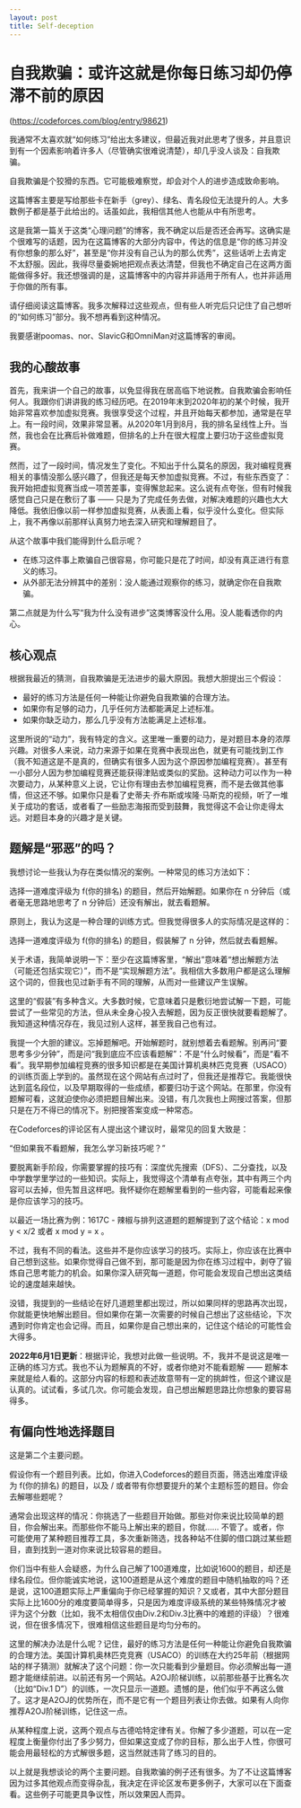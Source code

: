 ```yaml
---
layout: post
title: Self-deception
---
```



# 自我欺骗：或许这就是你每日练习却仍停滞不前的原因
(https://codeforces.com/blog/entry/98621)

我通常不太喜欢就“如何练习”给出太多建议，但最近我对此思考了很多，并且意识到有一个因素影响着许多人（尽管确实很难说清楚），却几乎没人谈及：自我欺骗。

自我欺骗是个狡猾的东西。它可能极难察觉，却会对个人的进步造成致命影响。

这篇博客主要是写给那些卡在新手（grey）、绿名、青名段位无法提升的人。大多数例子都是基于此给出的。话虽如此，我相信其他人也能从中有所思考。

这是我第一篇关于这类“心理问题”的博客，我不确定以后是否还会再写。这确实是个很难写的话题，因为在这篇博客的大部分内容中，传达的信息是“你的练习并没有你想象的那么好”，甚至是“你并没有自己认为的那么优秀”，这些话听上去肯定不太舒服。因此，我得尽量委婉地把观点表达清楚，但我也不确定自己在这两方面能做得多好。我还想强调的是，这篇博客中的内容并非适用于所有人，也并非适用于你做的所有事。

请仔细阅读这篇博客。我多次解释过这些观点，但有些人听完后只记住了自己想听的“如何练习”部分。我不想再看到这种情况。

我要感谢poomas、nor、SlavicG和OmniMan对这篇博客的审阅。

## 我的心酸故事
首先，我来讲一个自己的故事，以免显得我在居高临下地说教。自我欺骗会影响任何人。我跟你们讲讲我的练习经历吧。在2019年末到2020年初的某个时候，我开始非常喜欢参加虚拟竞赛。我很享受这个过程，并且开始每天都参加，通常是在早上。有一段时间，效果非常显著。从2020年1月到8月，我的排名呈线性上升。当然，我也会在比赛后补做难题，但排名的上升在很大程度上要归功于这些虚拟竞赛。

然而，过了一段时间，情况发生了变化。不知出于什么莫名的原因，我对编程竞赛相关的事情没那么感兴趣了，但我还是每天参加虚拟竞赛。不过，有些东西变了：我开始把虚拟竞赛当成一项苦差事，变得懈怠起来。这么说有点夸张，但有时候我感觉自己只是在敷衍了事 —— 只是为了完成任务去做，对解决难题的兴趣也大大降低。我依旧像以前一样参加虚拟竞赛，从表面上看，似乎没什么变化。但实际上，我不再像以前那样认真努力地去深入研究和理解题目了。

从这个故事中我们能得到什么启示呢？
 - 在练习这件事上欺骗自己很容易，你可能只是花了时间，却没有真正进行有意义的练习。
 - 从外部无法分辨其中的差别：没人能通过观察你的练习，就确定你在自我欺骗。

第二点就是为什么写“我为什么没有进步”这类博客没什么用。没人能看透你的内心。

## 核心观点
根据我最近的猜测，自我欺骗是无法进步的最大原因。我想大胆提出三个假设：
 - 最好的练习方法是任何一种能让你避免自我欺骗的合理方法。
 - 如果你有足够的动力，几乎任何方法都能满足上述标准。
 - 如果你缺乏动力，那么几乎没有方法能满足上述标准。

这里所说的“动力”，我有特定的含义。这里唯一重要的动力，是对题目本身的浓厚兴趣。对很多人来说，动力来源于如果在竞赛中表现出色，就更有可能找到工作（我不知道这是不是真的，但确实有很多人因为这个原因参加编程竞赛）。甚至有一小部分人因为参加编程竞赛还能获得津贴或类似的奖励。这种动力可以作为一种次要动力，从某种意义上说，它让你有理由去参加编程竞赛，而不是去做其他事情，但这还不够。如果你只是看了史蒂夫·乔布斯或埃隆·马斯克的视频，听了一堆关于成功的套话，或者看了一些励志海报而受到鼓舞，我觉得这不会让你走得太远。对题目本身的兴趣才是关键。

## 题解是“邪恶”的吗？
我想讨论一些我认为存在类似情况的案例。一种常见的练习方法如下：

选择一道难度评级为 f(你的排名) 的题目，然后开始解题。如果你在 n 分钟后（或者毫无思路地思考了 n 分钟后）还没有解出，就去看题解。

原则上，我认为这是一种合理的训练方式。但我觉得很多人的实际情况是这样的：

选择一道难度评级为 f(你的排名) 的题目，假装解了 n 分钟，然后就去看题解。

关于术语，我简单说明一下：至少在这篇博客里，“解出”意味着“想出解题方法（可能还包括实现它）”，而不是“实现解题方法”。我相信大多数用户都是这么理解这个词的，但我也见过新手有不同的理解，从而对一些建议产生误解。

这里的“假装”有多种含义。大多数时候，它意味着只是敷衍地尝试解一下题，可能尝试了一些常见的方法，但从未全身心投入去解题，因为反正很快就要看题解了。我知道这种情况存在，我见过别人这样，甚至我自己也有过。

我提一个大胆的建议。忘掉题解吧。开始解题时，就别想着去看题解。别再问“要思考多少分钟”，而是问“我到底应不应该看题解”：不是“什么时候看”，而是“看不看”。我早期参加编程竞赛的很多知识都是在美国计算机奥林匹克竞赛（USACO）的训练页面上学到的。虽然现在这个网站有点过时了，但我还是推荐它。我能很快达到蓝名段位，以及早期取得的一些成绩，都要归功于这个网站。在那里，你没有题解可看，这就迫使你必须把题目解出来。没错，有几次我也上网搜过答案，但那只是在万不得已的情况下。别把搜答案变成一种常态。

在Codeforces的评论区有人提出这个建议时，最常见的回复大致是：

“但如果我不看题解，我怎么学习新技巧呢？”

要脱离新手阶段，你需要掌握的技巧有：深度优先搜索（DFS）、二分查找，以及中学数学里学过的一些知识。实际上，我觉得这个清单有点夸张，其中有两三个内容可以去掉，但先暂且这样吧。我怀疑你在题解里看到的一些内容，可能看起来像是你应该学习的技巧。

以最近一场比赛为例：1617C - 辣椒与排列这道题的题解提到了这个结论：x mod y < x/2  或者 x mod y = x 。

不过，我有不同的看法。这些并不是你应该学习的技巧。实际上，你应该在比赛中自己想到这些。如果你觉得自己做不到，那可能是因为你在练习过程中，剥夺了锻炼自己思考能力的机会。如果你深入研究每一道题，你可能会发现自己想出这类结论的速度越来越快。

没错，我提到的一些结论在好几道题里都出现过，所以如果同样的思路再次出现，你就能更快地解出题目。但如果你在第一次需要的时候自己想出了这些结论，下次遇到时你肯定也会记得。而且，如果你是自己想出来的，记住这个结论的可能性会大得多。

**2022年6月1日更新**：根据评论，我想对此做一些说明。不，我并不是说这是唯一正确的练习方式。我也不认为题解真的不好，或者你绝对不能看题解 —— 题解本来就是给人看的。这部分内容的标题和表述故意带有一定的挑衅性，但这个建议是认真的。试试看，多试几次。你可能会发现，自己想出解题思路比你想象的要容易得多。

## 有偏向性地选择题目
这是第二个主要问题。

假设你有一个题目列表。比如，你进入Codeforces的题目页面，筛选出难度评级为 f(你的排名) 的题目，以及 / 或者带有你想要提升的某个主题标签的题目。你会去解哪些题呢？

通常会出现这样的情况：你挑选了一些题目开始做。那些对你来说比较简单的题目，你会解出来。而那些你不能马上解出来的题目，你就…… 不管了。或者，你可能使用了某种题目推荐工具，多次重新筛选，找各种站不住脚的借口跳过某些题目，直到找到一道对你来说比较容易的题目。

你们当中有些人会疑惑，为什么自己解了100道难度，比如说1600的题目，却还是绿名段位。但你能诚实地说，这100道题是从这个难度的题目中随机抽取的吗？还是说，这100道题实际上严重偏向于你已经掌握的知识？又或者，其中大部分题目实际上比1600分的难度要简单得多，只是因为难度评级系统的某些特殊情况才被评为这个分数（比如，我不太相信仅由Div.2和Div.3比赛中的难题的评级）？很难说，但在很多情况下，很难相信这些题目是均匀分布的。

这里的解决办法是什么呢？记住，最好的练习方法是任何一种能让你避免自我欺骗的合理方法。美国计算机奥林匹克竞赛（USACO）的训练在大约25年前（根据网站的样子猜测）就解决了这个问题：你一次只能看到少量题目。你必须解出每一道题才能继续前进。以前还有另一个网站。A2OJ阶梯训练，以前那些基于比赛名次（比如“Div.1 D”）的训练，一次只显示一道题。遗憾的是，他们似乎不再这么做了。这才是A2OJ的优势所在，而不是它有一个题目列表让你去做。如果有人向你推荐A2OJ阶梯训练，记住这一点。

从某种程度上说，这两个观点与古德哈特定律有关。你解了多少道题，可以在一定程度上衡量你付出了多少努力，但如果这变成了你的目标，那么出于人性，你很可能会用最轻松的方式解很多题，这当然就违背了练习的目的。

以上就是我想谈论的两个主要问题。自我欺骗的例子还有很多。为了不让这篇博客因为过多其他观点而变得杂乱，我决定在评论区发布更多例子，大家可以在下面查看。这些例子可能更具争议性，所以效果因人而异。 
